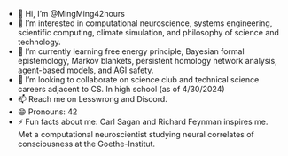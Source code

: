 - 👋 Hi, I’m @MingMing42hours
- 👀 I’m interested in computational neuroscience, systems engineering, scientific computing, climate simulation, and philosophy of science and technology.
- 🌱 I’m currently learning free energy principle, Bayesian formal epistemology, Markov blankets, persistent homology network analysis, agent-based models, and AGI safety.
- 💞️ I’m looking to collaborate on science club and technical science careers adjacent to CS. In high school (as of 4/30/2024)
- 📫 Reach me on Lesswrong and Discord.
- 😄 Pronouns: 42
- ⚡ Fun facts about me: Carl Sagan and Richard Feynman inspires me. Met a computational neuroscientist studying neural correlates of consciousness at the Goethe-Institut.

<!---
MingMing42hours/MingMing42hours is a ✨ special ✨ repository because its `README.md` (this file) appears on your GitHub profile.
You can click the Preview link to take a look at your changes.
--->
